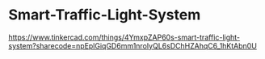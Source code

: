 # Smart-Traffic-Light-System

https://www.tinkercad.com/things/4YmxpZAP60s-smart-traffic-light-system?sharecode=npEplGiqGD6mm1nroIyQL6sDChHZAhqC6_1hKtAbn0U
